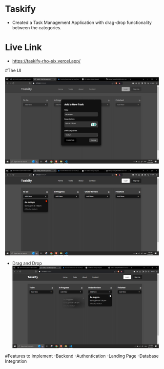 
# Taskify
- Created a Task Management Application with drag-drop functionality between the categories.
# Live Link
- https://taskify-rho-six.vercel.app/

#The UI 

![alt text](image.png)

![alt text](image-1.png)

- Drag and Drop
![alt text](image-2.png)

#Features to implement
-Backend
-Authentication
-Landing Page
-Database Integration



